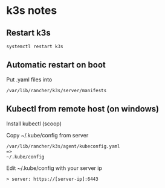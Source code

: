 # k3s notes

## Restart k3s
```
systemctl restart k3s
```

## Automatic restart on boot

Put .yaml files into 
```
/var/lib/rancher/k3s/server/manifests
```

## Kubectl from remote host (on windows)

Install kubectl (scoop)

Copy ~/.kube/config from server
```
/var/lib/rancher/k3s/agent/kubeconfig.yaml
=> 
~/.kube/config
```

Edit ~/.kube/config with your server ip
```
> server: https://[server-ip]:6443
```